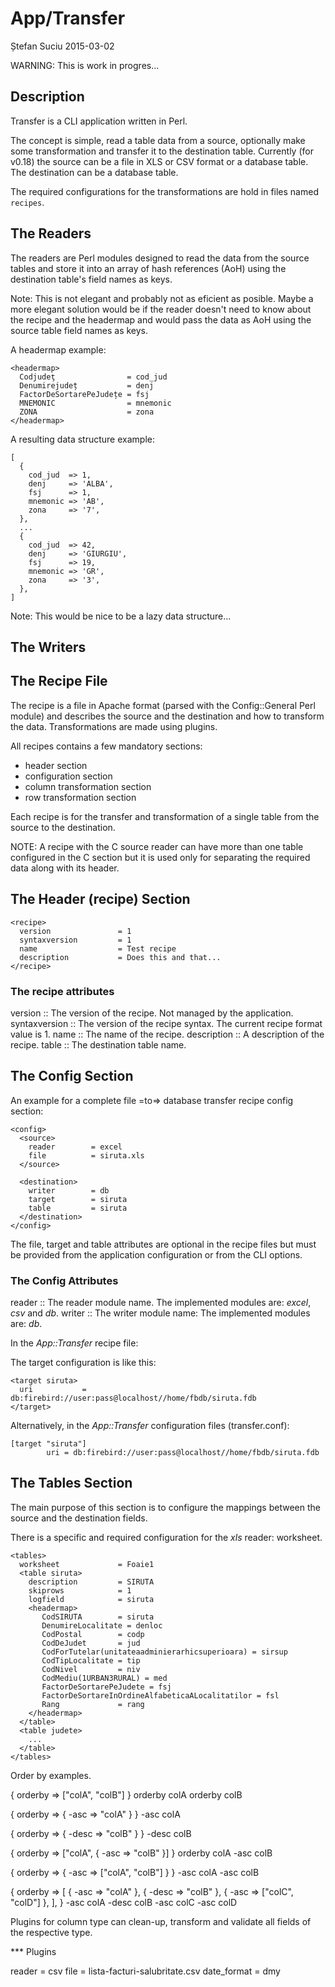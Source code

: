 App/Transfer
============
Ștefan Suciu
2015-03-02

WARNING: This is work in progres...


Description
-----------

Transfer is a CLI application written in Perl.

The concept is simple, read a table data from a source, optionally
make some transformation and transfer it to the destination table.
Currently (for v0.18) the source can be a file in XLS or CSV format or
a database table.  The destination can be a database table.

The required configurations for the transformations are hold in files
named `recipes`.


The Readers
-----------

The readers are Perl modules designed to read the data from the source
tables and store it into an array of hash references (AoH) using the
destination table's field names as keys.

Note: This is not elegant and probably not as eficient as posible.
Maybe a more elegant solution would be if the reader doesn't need to
know about the recipe and the headermap and would pass the data as AoH
using the source table field names as keys.

A headermap example:

    <headermap>
      Codjudeţ                = cod_jud
      Denumirejudeț           = denj
      FactorDeSortarePeJudețe = fsj
      MNEMONIC                = mnemonic
      ZONA                    = zona
    </headermap>

A resulting data structure example:

    [
      {
        cod_jud  => 1,
        denj     => 'ALBA',
        fsj      => 1,
        mnemonic => 'AB',
        zona     => '7',
      },
      ...
      {
        cod_jud  => 42,
        denj     => 'GIURGIU',
        fsj      => 19,
        mnemonic => 'GR',
        zona     => '3',
      },
    ]

Note: This would be nice to be a lazy data structure...


The Writers
-----------

The Recipe File
---------------

The recipe is a file in Apache format (parsed with the Config::General
Perl module) and describes the source and the destination and how to
transform the data.  Transformations are made using plugins.

All recipes contains a few mandatory sections:

- header section
- configuration section
- column transformation section
- row transformation section

Each recipe is for the transfer and transformation of a single table
from the source to the destination.

NOTE: A recipe with the C<excel> source reader can have more than one
table configured in the C<tables> section but it is used only for
separating the required data along with its header.


## The Header (recipe) Section ##

```
<recipe>
  version               = 1
  syntaxversion         = 1
  name                  = Test recipe
  description           = Does this and that...
</recipe>
```

### The recipe attributes ###

version       :: The version of the recipe.  Not managed by the application.
syntaxversion :: The version of the recipe syntax.  The current recipe format value is 1.
name          :: The name of the recipe.
description   :: A description of the recipe.
table         :: The destination table name.


## The Config Section ##

An example for a complete file =to=> database transfer recipe config
section:

```
<config>
  <source>
    reader        = excel
    file          = siruta.xls
  </source>

  <destination>
    writer        = db
    target        = siruta
    table         = siruta
  </destination>
</config>
```

The file, target and table attributes are optional in the recipe files
but must be provided from the application configuration or from the
CLI options.


### The Config Attributes ###

reader        :: The reader module name.  The implemented modules are: *excel*, *csv* and *db*.
writer        :: The writer module name:  The implemented modules are: *db*.

In the *App::Transfer* recipe file:

The target configuration is like this:

```
<target siruta>
  uri           = db:firebird://user:pass@localhost//home/fbdb/siruta.fdb
</target>
```

Alternatively, in the *App::Transfer* configuration files (transfer.conf):

```
[target "siruta"]
        uri = db:firebird://user:pass@localhost//home/fbdb/siruta.fdb
```

## The Tables Section ##

The main purpose of this section is to configure the mappings between
the source and the destination fields.

There is a specific and required configuration for the *xls* reader:
worksheet.


```
<tables>
  worksheet             = Foaie1
  <table siruta>
    description         = SIRUTA
    skiprows            = 1
    logfield            = siruta
    <headermap>
       CodSIRUTA        = siruta
       DenumireLocalitate = denloc
       CodPostal        = codp
       CodDeJudet       = jud
       CodForTutelar(unitateaadminierarhicsuperioara) = sirsup
       CodTipLocalitate = tip
       CodNivel         = niv
       CodMediu(1URBAN3RURAL) = med
       FactorDeSortarePeJudete = fsj
       FactorDeSortareInOrdineAlfabeticaALocalitatilor = fsl
       Rang             = rang
    </headermap>
  </table>
  <table judete>
    ...
  </table>
</tables>
```

Order by examples.

{ orderby => ["colA", "colB"] }
orderby   colA
orderby   colB

{ orderby => { -asc => "colA" } }
<orderby>
    -asc   colA
</orderby>

{ orderby => { -desc => "colB" } }
<orderby>
    -desc   colB
</orderby>

{ orderby => ["colA", { -asc => "colB" }] }
orderby   colA
<orderby>
    -asc   colB
</orderby>

{ orderby => { -asc => ["colA", "colB"] } }
<orderby>
    -asc   colA
    -asc   colB
</orderby>

{
  orderby => [
    { -asc => "colA" },
    { -desc => "colB" },
    { -asc => ["colC", "colD"] },
  ],
}
<orderby>
    -asc   colA
</orderby>
<orderby>
    -desc   colB
</orderby>
<orderby>
    -asc   colC
    -asc   colD
</orderby>


Plugins for column type can clean-up, transform and validate all
fields of the respective type.




*** Plugins

  <source>
    reader              = csv
    file                = lista-facturi-salubritate.csv
    date_format         = dmy
  </source>
